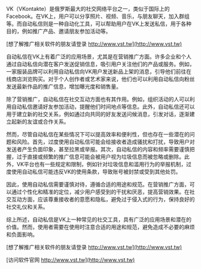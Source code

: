 VK（VKontakte）是俄罗斯最大的社交网络平台之一，类似于国际上的Facebook。在VK上，用户可以分享照片、视频、音乐，与朋友聊天，加入群组等。而自动私信则是一种自动化工具，可以帮助用户在VK上发送私信，用于各种目的，例如推广产品、邀请朋友参加活动等。

[想了解推广相关软件的朋友请登录 http://www.vst.tw](http://www.vst.tw)

自动私信在VK上有着广泛的应用场景，尤其是在营销推广方面。许多企业和个人通过自动私信向潜在客户发送促销信息，吸引用户关注他们的产品或服务。例如，一家服装品牌可以利用自动私信向VK用户发送新品上架的消息，引导他们前往在线商店浏览购买。对于个人创作者或艺术家来说，他们也可以利用自动私信向粉丝发送最新作品的推广信息，增加曝光度和销售量。

除了营销推广，自动私信在社交互动方面也有其作用。例如，组织活动的人可以利用自动私信邀请好友参加活动，提醒他们时间地点等信息。此外，自动私信还可以用于建立新的社交关系，例如通过向共同的好友发送问候消息，引发对话，逐渐建立起新的友谊或合作关系。

然而，尽管自动私信在某些情况下可以提高效率和便利性，但也存在一些潜在的问题和风险。首先，过度使用自动私信可能会给接收者造成骚扰和打扰，导致用户对发送者产生负面印象，甚至拉黑或举报。其次，自动私信的内容和频率需要谨慎把握，过于直接或频繁的推广信息可能会被用户视为垃圾信息而被忽略或删除。此外，VK平台也有一些规定和限制，例如针对垃圾信息和滥用行为的举报机制，过度使用自动私信可能违反VK的使用条款，导致账号被封禁或受到其他处罚。

因此，使用自动私信需要谨慎对待，遵循合适的用途和规范。在营销推广方面，可以通过个性化和精准的定位，减少用户感受到的干扰和厌恶，提高营销效果。在社交互动方面，应该尊重接收者的意愿和隐私，避免过于侵入式的行为，保持良好的社交礼仪和关系。

综上所述，自动私信是VK上一种常见的社交工具，具有广泛的应用场景和潜在的价值。然而，使用者需要在使用时注意合适的用途和规范，避免造成不必要的麻烦和负面影响。

[想了解推广相关软件的朋友请登录 http://www.vst.tw](http://www.vst.tw)


[访问软件官网 http://www.vst.tw](http://www.vst.tw)
